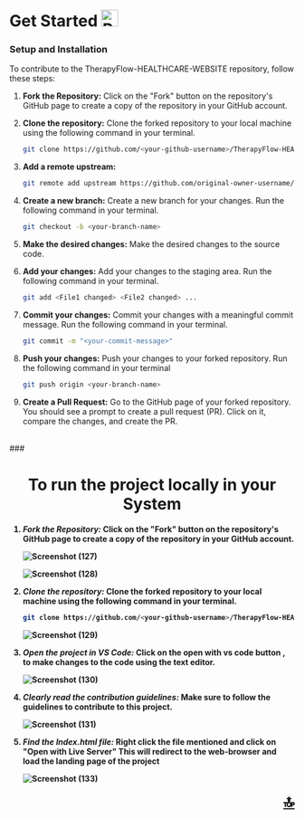 # Get Started <img src="https://raw.githubusercontent.com/Tarikul-Islam-Anik/Animated-Fluent-Emojis/master/Emojis/Travel%20and%20places/Rocket.png" alt="Rocket" width="30" height="30" />

### Setup and Installation

<p style="font-family:var(--ff-philosopher);">To contribute to the TherapyFlow-HEALTHCARE-WEBSITE repository, follow these steps:</p>

1. **Fork the Repository:**
   Click on the "Fork" button on the repository's GitHub page to create a copy of the repository in your GitHub account.

2. **Clone the repository:**
   Clone the forked repository to your local machine using the following command in your terminal.
   ```bash
   git clone https://github.com/<your-github-username>/TherapyFlow-HEALTHCARE-WEBSITE
   ```
3. **Add a remote upstream:**
   ```bash
   git remote add upstream https://github.com/original-owner-username/TherapyFlow-HEALTHCARE-WEBSITE
   ```
4. **Create a new branch:**
   Create a new branch for your changes. Run the following command in your terminal.
   ```bash
   git checkout -b <your-branch-name>
   ```
5. **Make the desired changes:**
   Make the desired changes to the source code.

6. **Add your changes:**
   Add your changes to the staging area. Run the following command in your terminal.
   ```bash
   git add <File1 changed> <File2 changed> ...
   ```
7. **Commit your changes:**
   Commit your changes with a meaningful commit message. Run the following command in your terminal.
   ```bash
   git commit -m "<your-commit-message>"
   ```
8. **Push your changes:**
   Push your changes to your forked repository. Run the following command in your terminal
   ```bash
   git push origin <your-branch-name>
   ```
9. **Create a Pull Request:**
   Go to the GitHub page of your forked repository. You should see a prompt to create a pull request (PR). Click on it, compare the changes, and create the PR.
<br><br>

###<h1 align="center"><b>To run the project locally in your System<b></h1>

1. _Fork the Repository:_
   Click on the "Fork" button on the repository's GitHub page to create a copy of the repository in your GitHub account.

   ![Screenshot (127)](https://github.com/Anishkagupta04/TherapyFlow-HEALTHCARE-WEBSITE-/assets/105973197/164ba1a7-d42e-4e4d-acbd-4bc81cf387d5)

   ![Screenshot (128)](https://github.com/Anishkagupta04/TherapyFlow-HEALTHCARE-WEBSITE-/assets/105973197/21a47905-69ee-448f-a5c0-71ceb3c694d5)

2. _Clone the repository:_
   Clone the forked repository to your local machine using the following command in your terminal.

   ```bash
   git clone https://github.com/<your-github-username>/TherapyFlow-HEALTHCARE-WEBSITE
   ```
   ![Screenshot (129)](https://github.com/Anishkagupta04/TherapyFlow-HEALTHCARE-WEBSITE-/assets/105973197/88249cc4-5849-4472-b190-9d9bad2bb236)


3. _Open the project in VS Code:_
   Click on the open with vs code button , to make changes to the code using the text editor.

   ![Screenshot (130)](https://github.com/Anishkagupta04/TherapyFlow-HEALTHCARE-WEBSITE-/assets/105973197/10644887-eb4b-4471-98bb-26e0b1bb4f07)

4. _Clearly read the contribution guidelines:_
   Make sure to follow the guidelines to contribute to this project.

   ![Screenshot (131)](https://github.com/Anishkagupta04/TherapyFlow-HEALTHCARE-WEBSITE-/assets/105973197/342c364a-d908-48a4-9d12-2552298d87bd)

5. _Find the Index.html file:_
   Right click the file mentioned and click on "Open with Live Server"
   This will redirect to the web-browser and load the landing page of the project

   ![Screenshot (133)](https://github.com/Anishkagupta04/TherapyFlow-HEALTHCARE-WEBSITE-/assets/105973197/62044e1a-a644-467d-98ac-eabfac970ed9)


<p align="right"><a href="#top" style="font-size: 29px;">🔝</a></p>